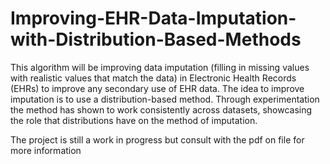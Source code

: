 # Improving-EHR-Data-Imputation-with-Distribution-Based-Methods

This algorithm will be improving data imputation (filling in missing values with realistic
values that match the data) in Electronic Health Records (EHRs) to improve any secondary use
of EHR data. The idea to improve imputation is to use a distribution-based method. Through
experimentation the method has shown to work consistently across datasets, showcasing the role
that distributions have on the method of imputation.

The project is still a work in progress but consult with the pdf on file for more information
